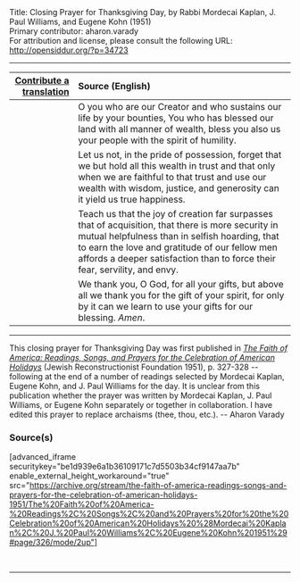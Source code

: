 <html>
<head></head>
<body>
Title: Closing Prayer for Thanksgiving Day, by Rabbi Mordecai Kaplan, J. Paul Williams, and Eugene Kohn (1951)<br />
Primary contributor: aharon.varady<br />
For attribution and license, please consult the following URL: <a href="http://opensiddur.org/?p=34723">http://opensiddur.org/?p=34723</a>
<p />
<hr />

<table style="margin-left: auto;margin-right: auto;" class="draggable">
<thead><tr><th id="x" style="text-align: right;"><a href="/contribute/upload/">Contribute a translation</a></th><th style="text-align: left;">Source (English)</th></tr></thead>
<tbody>
<tr><td style="vertical-align:top;">
<div class="liturgy"><span lang="he">

</span></div></td>
 
<td style="vertical-align:top;">
<div class="english">
O you who are our Creator 
and who sustains our life by your bounties, 
You who has blessed our land with all manner of wealth, 
bless you also us your people with the spirit of humility. 
</div></td></tr>


<tr><td style="vertical-align:top;">
<div class="liturgy"><span lang="he">

</span></div></td>
 
<td style="vertical-align:top;">
<div class="english">
Let us not, in the pride of possession, 
forget that we but hold all this wealth in trust 
and that only when we are faithful to that trust 
and use our wealth with wisdom, justice, and generosity 
can it yield us true happiness. 
</div></td></tr>


<tr><td style="vertical-align:top;">
<div class="liturgy"><span lang="he">

</span></div></td>
 
<td style="vertical-align:top;">
<div class="english">
Teach us that the joy of creation 
far surpasses that of acquisition, 
that there is more security in mutual helpfulness 
than in selfish hoarding, 
that to earn the love and gratitude of our fellow men 
affords a deeper satisfaction than to force their fear, servility, and envy. 
</div></td></tr>


<tr><td style="vertical-align:top;">
<div class="liturgy"><span lang="he">

</span></div></td>
 
<td style="vertical-align:top;">
<div class="english">
We thank you, O God, 
for all your gifts, 
but above all we thank you 
for the gift of your spirit, 
for only by it can we learn to use your gifts 
for our blessing. 
<em>Amen</em>. 
</div></td></tr>
</tbody></table>

<hr />

This closing prayer for Thanksgiving Day was first published in <em><a href="/?p=34753">The Faith of America: Readings, Songs, and Prayers for the Celebration of American Holidays</a></em> (Jewish Reconstructionist Foundation 1951), p. 327-328 -- following at the end of a number of readings selected by Mordecai Kaplan, Eugene Kohn, and J. Paul Williams for the day. It is unclear from this publication whether the prayer was written by Mordecai Kaplan, J. Paul Williams, or Eugene Kohn separately or together in collaboration. I have edited this prayer to replace archaisms (thee, thou, etc.). -- Aharon Varady 

<h3>Source(s)</h3>

[advanced_iframe securitykey="be1d939e6a1b36109171c7d5503b34cf9147aa7b" enable_external_height_workaround="true" src="https://archive.org/stream/the-faith-of-america-readings-songs-and-prayers-for-the-celebration-of-american-holidays-1951/The%20Faith%20of%20America-%20Readings%2C%20Songs%2C%20and%20Prayers%20for%20the%20Celebration%20of%20American%20Holidays%20%28Mordecai%20Kaplan%2C%20J.%20Paul%20Williams%2C%20Eugene%20Kohn%201951%29#page/326/mode/2up"]

&nbsp;

<hr />

&nbsp;
</body>
</html>